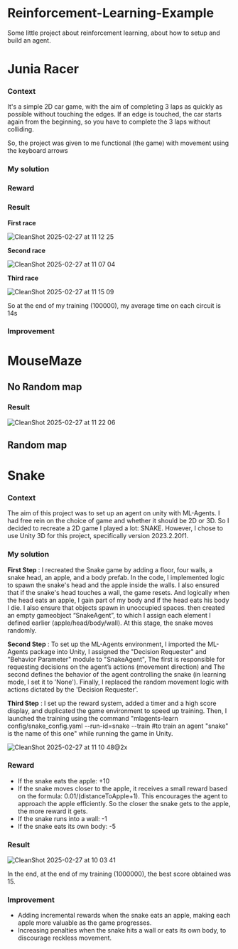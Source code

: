 # Reinforcement-Learning-Example
Some little project about reinforcement learning, about how to setup and build an agent.
# Junia Racer
### Context
It's a simple 2D car game, with the aim of completing 3 laps as quickly as possible without touching the edges. If an edge is touched, the car starts again from the beginning, so you have to complete the 3 laps without colliding.

So, the project was given to me functional (the game) with movement using the keyboard arrows

### My solution
### Reward
### Result
**First race**

![CleanShot 2025-02-27 at 11 12 25](https://github.com/user-attachments/assets/84ef69da-e672-4fd8-9997-ea35f2641f32)


**Second race**

![CleanShot 2025-02-27 at 11 07 04](https://github.com/user-attachments/assets/5c00dbda-a328-4a61-b19b-d41401e02da4)

**Third race**

![CleanShot 2025-02-27 at 11 15 09](https://github.com/user-attachments/assets/7393f64c-978d-4aef-9178-bd1ac1a57445)

So at the end of my training (100000), my average time on each circuit is 14s


### Improvement

# MouseMaze
## No Random map
### Result
![CleanShot 2025-02-27 at 11 22 06](https://github.com/user-attachments/assets/c5dd3109-67f2-4f96-b4b2-5ff0f12a2211)

## Random map

# Snake
### Context
The aim of this project was to set up an agent on unity with ML-Agents. I had free rein on the choice of game and whether it should be 2D or 3D. So I decided to recreate a 2D game I played a lot: SNAKE.
However, I chose to use Unity 3D for this project, specifically version 2023.2.20f1.
### My solution
**First Step** : I recreated the Snake game by adding a floor, four walls, a snake head, an apple, and a body prefab. In the code, I implemented logic to spawn the snake's head and the apple inside the walls. I also ensured that if the snake's head touches a wall, the game resets. And logically when the head eats an apple, I gain part of my body and if the head eats his body I die. I also ensure that objects spawn in unoccupied spaces. then created an empty gameobject “SnakeAgent”, to which I assign each element I defined earlier (apple/head/body/wall). At this stage, the snake moves randomly.

**Second Step** : To set up the ML-Agents environment, I imported the ML-Agents package into Unity, I assigned the "Decision Requester" and "Behavior Parameter" module to "SnakeAgent", The first is responsible for requesting decisions on the agent’s actions (movement direction) and The second defines the behavior of the agent controlling the snake (in learning mode, I set it to 'None'). Finally, I replaced the random movement logic with actions dictated by the 'Decision Requester'.

**Third Step** : I set up the reward system, added a timer and a high score display, and duplicated the game environment to speed up training. Then, I launched the training using the command "mlagents-learn config/snake_config.yaml --run-id=snake --train #to train an agent "snake" is the name of this one" while running the game in Unity.

![CleanShot 2025-02-27 at 11 10 48@2x](https://github.com/user-attachments/assets/d787070d-1cb5-4161-b098-cd50315677fe)

### Reward
- If the snake eats the apple: +10
- If the snake moves closer to the apple, it receives a small reward based on the formula: 0.01/(distanceToApple+1). This encourages the agent to approach the apple efficiently. So the closer the snake gets to the apple, the more reward it gets.
- If the snake runs into a wall: -1
- If the snake eats its own body: -5
### Result
![CleanShot 2025-02-27 at 10 03 41](https://github.com/user-attachments/assets/d0d9d4ef-fcb3-453c-8c66-70f7b8a0b5ed)

In the end, at the end of my training (1000000), the best score obtained was 15.
### Improvement
- Adding incremental rewards when the snake eats an apple, making each apple more valuable as the game progresses.
- Increasing penalties when the snake hits a wall or eats its own body, to discourage reckless movement.




